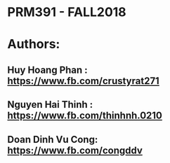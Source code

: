 # PRM391 - FALL2018
# Authors:
##   Huy Hoang Phan   : https://www.fb.com/crustyrat271
##   Nguyen Hai Thinh : https://www.fb.com/thinhnh.0210
##   Doan Dinh Vu Cong: https://www.fb.com/congddv
